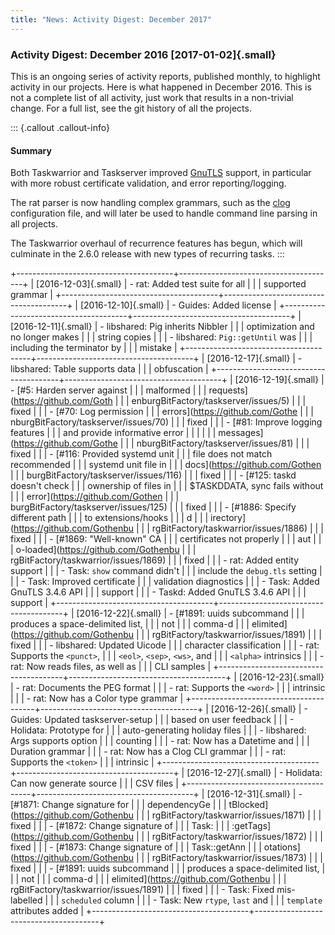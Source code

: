 ```yaml
---
title: "News: Activity Digest: December 2017"
---
```


### Activity Digest: December 2016 [2017-01-02]{.small}

This is an ongoing series of activity reports, published monthly, to highlight
activity in our projects. Here is what happened in December 2016. This is not a
complete list of all activity, just work that results in a non-trivial change.
For a full list, see the git history of all the projects.

::: {.callout .callout-info}
#### Summary

Both Taskwarrior and Taskserver improved [GnuTLS](https://gnutls.org/) support,
in particular with more robust certificate validation, and error
reporting/logging.

The rat parser is now handling complex grammars, such as the
[clog](/docs/clog/index.html) configuration file, and will later be used to
handle command line parsing in all projects.

The Taskwarrior overhaul of recurrence features has begun, which will culminate
in the 2.6.0 release with new types of recurring tasks.
:::

+---------------------------------------+---------------------------------------+
| [2016-12-03]{.small}                  | -   rat: Added test suite for all     |
|                                       |     supported grammar                 |
+---------------------------------------+---------------------------------------+
| [2016-12-10]{.small}                  | -   Guides: Added license             |
+---------------------------------------+---------------------------------------+
| [2016-12-11]{.small}                  | -   libshared: Pig inherits Nibbler   |
|                                       |     optimization and no longer makes  |
|                                       |     string copies                     |
|                                       | -   libshared: `Pig::getUntil` was    |
|                                       |     including the terminator by       |
|                                       |     mistake                           |
+---------------------------------------+---------------------------------------+
| [2016-12-17]{.small}                  | -   libshared: Table supports data    |
|                                       |     obfuscation                       |
+---------------------------------------+---------------------------------------+
| [2016-12-19]{.small}                  | -   [\#5: Harden server against       |
|                                       |     malformed                         |
|                                       |     requests](https://github.com/Goth |
|                                       | enburgBitFactory/taskserver/issues/5) |
|                                       |     fixed                             |
|                                       | -   [\#70: Log permission             |
|                                       |     errors](https://github.com/Gothe  |
|                                       | nburgBitFactory/taskserver/issues/70) |
|                                       |     fixed                             |
|                                       | -   [\#81: Improve logging features   |
|                                       |     and provide informative error     |
|                                       |                                       |
|                                       |    messages](https://github.com/Gothe |
|                                       | nburgBitFactory/taskserver/issues/81) |
|                                       |     fixed                             |
|                                       | -   [\#116: Provided systemd unit     |
|                                       |     file does not match recommended   |
|                                       |     systemd unit file in              |
|                                       |     docs](https://github.com/Gothen   |
|                                       | burgBitFactory/taskserver/issues/116) |
|                                       |     fixed                             |
|                                       | -   [\#125: taskd doesn\'t check      |
|                                       |     ownership of files in             |
|                                       |     \$TASKDDATA, sync fails without   |
|                                       |     error](https://github.com/Gothen  |
|                                       | burgBitFactory/taskserver/issues/125) |
|                                       |     fixed                             |
|                                       | -   [\#1886: Specify different path   |
|                                       |     to extensions/hooks               |
|                                       |     d                                 |
|                                       | irectory](https://github.com/Gothenbu |
|                                       | rgBitFactory/taskwarrior/issues/1886) |
|                                       |     fixed                             |
|                                       | -   [\#1869: \"Well-known\" CA        |
|                                       |     certificates not properly         |
|                                       |     aut                               |
|                                       | o-loaded](https://github.com/Gothenbu |
|                                       | rgBitFactory/taskwarrior/issues/1869) |
|                                       |     fixed                             |
|                                       | -   rat: Added entity support         |
|                                       | -   Task: `show` command didn\'t      |
|                                       |     include the `debug.tls` setting   |
|                                       | -   Task: Improved certificate        |
|                                       |     validation diagnostics            |
|                                       | -   Task: Added GnuTLS 3.4.6 API      |
|                                       |     support                           |
|                                       | -   Taskd: Added GnuTLS 3.4.6 API     |
|                                       |     support                           |
+---------------------------------------+---------------------------------------+
| [2016-12-22]{.small}                  | -   [\#1891: uuids subcommand         |
|                                       |     produces a space-delimited list,  |
|                                       |     not                               |
|                                       |     comma-d                           |
|                                       | elimited](https://github.com/Gothenbu |
|                                       | rgBitFactory/taskwarrior/issues/1891) |
|                                       |     fixed                             |
|                                       | -   libshared: Updated Uicode         |
|                                       |     character classification          |
|                                       | -   rat: Supports the `<punct>`,      |
|                                       |     `<eol>`, `<sep>`, `<ws>`, and     |
|                                       |     `<alpha>` intrinsics              |
|                                       | -   rat: Now reads files, as well as  |
|                                       |     CLI samples                       |
+---------------------------------------+---------------------------------------+
| [2016-12-23]{.small}                  | -   rat: Documents the PEG format     |
|                                       | -   rat: Supports the `<word>`        |
|                                       |     intrinsic                         |
|                                       | -   rat: Now has a Color type grammar |
+---------------------------------------+---------------------------------------+
| [2016-12-26]{.small}                  | -   Guides: Updated taskserver-setup  |
|                                       |     based on user feedback            |
|                                       | -   Holidata: Prototype for           |
|                                       |     auto-generating holiday files     |
|                                       | -   libshared: Args supports option   |
|                                       |     counting                          |
|                                       | -   rat: Now has a Datetime and       |
|                                       |     Duration grammar                  |
|                                       | -   rat: Now has a Clog CLI grammar   |
|                                       | -   rat: Supports the `<token>`       |
|                                       |     intrinsic                         |
+---------------------------------------+---------------------------------------+
| [2016-12-27]{.small}                  | -   Holidata: Can now generate source |
|                                       |     CSV files                         |
+---------------------------------------+---------------------------------------+
| [2016-12-31]{.small}                  | -   [\#1871: Change signature for     |
|                                       |     dependencyGe                      |
|                                       | tBlocked](https://github.com/Gothenbu |
|                                       | rgBitFactory/taskwarrior/issues/1871) |
|                                       |     fixed                             |
|                                       | -   [\#1872: Change signature of      |
|                                       |     Task:                             |
|                                       | :getTags](https://github.com/Gothenbu |
|                                       | rgBitFactory/taskwarrior/issues/1872) |
|                                       |     fixed                             |
|                                       | -   [\#1873: Change signature of      |
|                                       |     Task::getAnn                      |
|                                       | otations](https://github.com/Gothenbu |
|                                       | rgBitFactory/taskwarrior/issues/1873) |
|                                       |     fixed                             |
|                                       | -   [\#1891: uuids subcommand         |
|                                       |     produces a space-delimited list,  |
|                                       |     not                               |
|                                       |     comma-d                           |
|                                       | elimited](https://github.com/Gothenbu |
|                                       | rgBitFactory/taskwarrior/issues/1891) |
|                                       |     fixed                             |
|                                       | -   Task: Fixed mis-labelled          |
|                                       |     `scheduled` column                |
|                                       | -   Task: New `rtype`, `last` and     |
|                                       |     `template` attributes added       |
+---------------------------------------+---------------------------------------+
